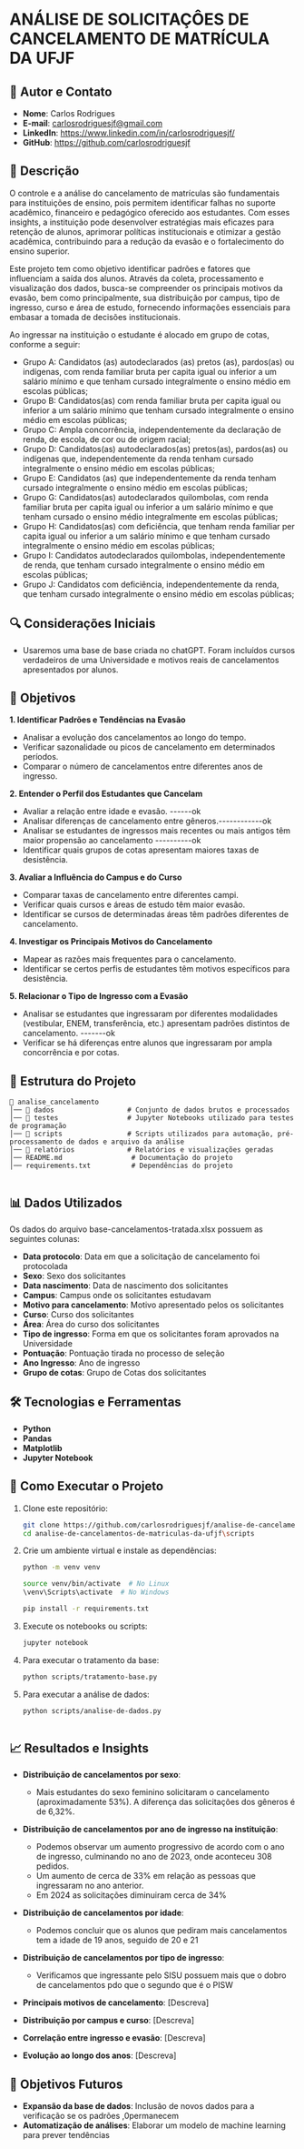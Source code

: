 
# ANÁLISE DE SOLICITAÇÔES DE CANCELAMENTO DE MATRÍCULA DA UFJF

## 👤 Autor e Contato
- **Nome**: Carlos Rodrigues
- **E-mail**: carlosrodriguesjf@gmail.com
- **LinkedIn**: https://www.linkedin.com/in/carlosrodriguesjf/
- **GitHub**: https://github.com/carlosrodriguesjf



## 📌 Descrição
O controle e a análise do cancelamento de matrículas são fundamentais para instituições de ensino, pois permitem identificar falhas no suporte acadêmico, financeiro e pedagógico oferecido aos estudantes. Com esses insights, a instituição pode desenvolver estratégias mais eficazes para retenção de alunos, aprimorar políticas institucionais e otimizar a gestão acadêmica, contribuindo para a redução da evasão e o fortalecimento do ensino superior.

Este projeto tem como objetivo identificar padrões e fatores que influenciam a saída dos alunos. Através da coleta, processamento e visualização dos dados, busca-se compreender os principais motivos da evasão, bem como principalmente, sua distribuição por campus, tipo de ingresso, curso e área de estudo, fornecendo informações essenciais para embasar a tomada de decisões institucionais.

Ao ingressar na instituição o estudante é alocado em grupo de cotas, conforme a seguir:

- Grupo A: Candidatos (as) autodeclarados (as) pretos (as), pardos(as) ou indígenas, com renda familiar bruta per capita igual ou inferior a um salário mínimo e que tenham cursado integralmente o ensino médio em escolas públicas;
- Grupo B: Candidatos(as) com renda familiar bruta per capita igual ou inferior a um salário mínimo que tenham cursado integralmente o ensino médio em escolas públicas;
- Grupo C: Ampla concorrência, independentemente da declaração de renda, de escola, de cor ou de origem racial;
- Grupo D: Candidatos(as) autodeclarados(as) pretos(as), pardos(as) ou indígenas que, independentemente da renda tenham cursado integralmente o ensino médio em escolas públicas;
- Grupo E: Candidatos (as) que independentemente da renda tenham cursado integralmente o ensino médio em escolas públicas;
- Grupo G: Candidatos(as) autodeclarados quilombolas, com renda familiar bruta per capita igual ou inferior a um salário mínimo e que tenham cursado o ensino médio integralmente em escolas públicas;
- Grupo H: Candidatos(as) com deficiência, que tenham renda familiar per capita igual ou inferior a um salário mínimo e que tenham cursado
integralmente o ensino médio em escolas públicas;
- Grupo I: Candidatos autodeclarados quilombolas, independentemente de renda, que tenham cursado integralmente o ensino médio em escolas
públicas;
- Grupo J: Candidatos com deficiência, independentemente da renda, que tenham cursado integralmente o ensino médio em escolas públicas;



## 🔍 Considerações Iniciais
- Usaremos uma base de base criada no chatGPT. Foram incluídos cursos verdadeiros de uma Universidade e motivos reais de cancelamentos apresentados por alunos.



## 🎯 Objetivos
**1. Identificar Padrões e Tendências na Evasão**
- Analisar a evolução dos cancelamentos ao longo do tempo.
- Verificar sazonalidade ou picos de cancelamento em determinados períodos.
- Comparar o número de cancelamentos entre diferentes anos de ingresso.

**2. Entender o Perfil dos Estudantes que Cancelam**
- Avaliar a relação entre idade e evasão. ------ok
- Analisar diferenças de cancelamento entre gêneros.------------ok
- Analisar se estudantes de ingressos mais recentes ou mais antigos têm maior propensão ao cancelamento ----------ok 
- Identificar quais grupos de cotas apresentam maiores taxas de desistência.

**3. Avaliar a Influência do Campus e do Curso**
- Comparar taxas de cancelamento entre diferentes campi.
- Verificar quais cursos e áreas de estudo têm maior evasão.
- Identificar se cursos de determinadas áreas têm padrões diferentes de cancelamento.

**4. Investigar os Principais Motivos do Cancelamento**
- Mapear as razões mais frequentes para o cancelamento.
- Identificar se certos perfis de estudantes têm motivos específicos para desistência.

**5. Relacionar o Tipo de Ingresso com a Evasão**
- Analisar se estudantes que ingressaram por diferentes modalidades (vestibular, ENEM, transferência, etc.) apresentam padrões distintos de cancelamento. -------ok
- Verificar se há diferenças entre alunos que ingressaram por ampla concorrência e por cotas.



## 📂 Estrutura do Projeto
```
📁 analise_cancelamento
│── 📂 dados                  # Conjunto de dados brutos e processados
│── 📂 testes                 # Jupyter Notebooks utilizado para testes de programação
│── 📂 scripts                # Scripts utilizados para automação, pré-processamento de dados e arquivo da análise
│── 📂 relatórios             # Relatórios e visualizações geradas
│── README.md                 # Documentação do projeto
│── requirements.txt          # Dependências do projeto


```

## 📊 Dados Utilizados
Os dados do arquivo base-cancelamentos-tratada.xlsx possuem as seguintes colunas:
- **Data protocolo**: Data em que a solicitação de cancelamento foi protocolada
- **Sexo**: Sexo dos solicitantes 
- **Data nascimento**: Data de nascimento dos solicitantes
- **Campus**: Campus onde os solicitantes estudavam
- **Motivo para cancelamento**: Motivo apresentado pelos os solicitantes
- **Curso**: Curso dos solicitantes
- **Área**: Área do curso dos solicitantes
- **Tipo de ingresso**: Forma em que os solicitantes foram aprovados na Universidade
- **Pontuação**: Pontuação tirada no processo de seleção
- **Ano Ingresso**: Ano de ingresso
- **Grupo de cotas**: Grupo de Cotas dos solicitantes




## 🛠️ Tecnologias e Ferramentas
- **Python**
- **Pandas**
- **Matplotlib**
- **Jupyter Notebook**



## 🚀 Como Executar o Projeto
1. Clone este repositório:
   ```bash
   git clone https://github.com/carlosrodriguesjf/analise-de-cancelamentos-de-matriculas-da-ufjf.git
   cd analise-de-cancelamentos-de-matriculas-da-ufjf\scripts
   ```
2. Crie um ambiente virtual e instale as dependências:
   ```bash
   python -m venv venv

   source venv/bin/activate  # No Linux
   \venv\Scripts\activate  # No Windows

   pip install -r requirements.txt
   ```
3. Execute os notebooks ou scripts:
   ```bash
   jupyter notebook
   ```
4. Para executar o tratamento da base:
   ```bash
   python scripts/tratamento-base.py
   ```
5. Para executar a análise de dados:
   ```bash
   python scripts/analise-de-dados.py



## 📈 Resultados e Insights
- **Distribuição de cancelamentos por sexo**: 
   - Mais estudantes do sexo feminino solicitaram o cancelamento (aproximadamente 53%). A diferença das solicitações dos gêneros é de 6,32%.

- **Distribuição de cancelamentos por ano de ingresso na instituição**: 
   - Podemos observar um aumento progressivo de acordo com o ano de ingresso, culminando no ano de 2023, onde aconteceu 308 pedidos. 
   - Um aumento de cerca de 33% em relação as pessoas que ingressaram no ano anterior. 
   - Em 2024 as solicitações diminuiram cerca de 34%

- **Distribuição de cancelamentos por idade**: 
   - Podemos concluir que os alunos que pediram mais cancelamentos tem a idade de 19 anos, seguido de 20 e 21

- **Distribuição de cancelamentos por tipo de ingresso**: 
   - Verificamos que ingressante pelo SISU possuem mais que o dobro de cancelamentos pdo que o segundo que é o PISW

- **Principais motivos de cancelamento**: [Descreva]
- **Distribuição por campus e curso**: [Descreva]
- **Correlação entre ingresso e evasão**: [Descreva]
- **Evolução ao longo dos anos**: [Descreva]



## 🔮 Objetivos Futuros
- **Expansão da base de dados**: Inclusão de novos dados para a verificação se os padrões ,0permanecem
- **Automatização de análises**: Elaborar um modelo de machine learning para prever tendências


